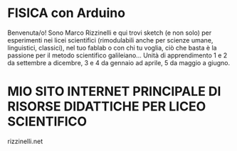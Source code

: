 # FISICA con Arduino
Benvenuta/o! Sono Marco Rizzinelli e qui trovi sketch (e non solo) per esperimenti nei licei scientifici (rimodulabili anche per scienze umane, linguistici, classici), nel tuo fablab o con chi tu voglia, ciò che basta è la passione per il metodo scientifico galileiano... Unità di apprendimento 1 e 2 da settembre a dicembre, 3 e 4 da gennaio ad aprile, 5 da maggio a giugno. 

# MIO SITO INTERNET PRINCIPALE DI RISORSE DIDATTICHE PER LICEO SCIENTIFICO
rizzinelli.net


